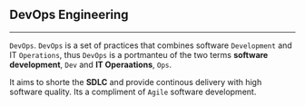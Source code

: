 ## DevOps Engineering

---

`DevOps`.
`DevOps` is a set of practices that combines software `Development` and IT `Operations`, thus `DevOps` is a portmanteu of the two terms **software development**, `Dev` and **IT Operaations**, `Ops`.

It aims to shorte the **SDLC** and provide continous delivery with high software quality. Its a compliment of `Agile` software development.


